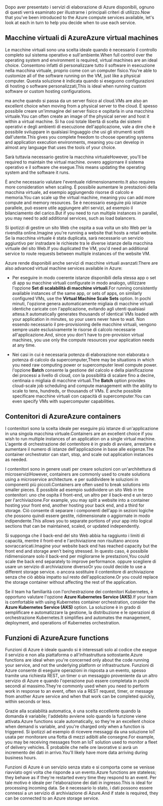 <span data-ttu-id="f53b1-101">Dopo aver presentato i servizi di elaborazione di Azure disponibili, ognuno di questi verrà esaminato per illustrarne i principali criteri di utilizzo.</span><span class="sxs-lookup"><span data-stu-id="f53b1-101">Now that you've been introduced to the Azure compute services available, let's look at each in turn to help you decide when to use each service.</span></span>

## <a name="azure-virtual-machines"></a><span data-ttu-id="f53b1-102">Macchine virtuali di Azure</span><span class="sxs-lookup"><span data-stu-id="f53b1-102">Azure virtual machines</span></span>

<span data-ttu-id="f53b1-103">Le macchine virtuali sono una scelta ideale quando è necessario il controllo completo sul sistema operativo e sull'ambiente.</span><span class="sxs-lookup"><span data-stu-id="f53b1-103">When full control over the operating system and environment is required, virtual machines are an ideal choice.</span></span> <span data-ttu-id="f53b1-104">Consentono infatti di personalizzare tutto il software in esecuzione nella macchina virtuale, proprio come con un computer fisico.</span><span class="sxs-lookup"><span data-stu-id="f53b1-104">You're able to customize all of the software running on the VM, just like a physical computer.</span></span> <span data-ttu-id="f53b1-105">Questa soluzione è indicata quando si eseguono configurazioni di hosting o software personalizzati,</span><span class="sxs-lookup"><span data-stu-id="f53b1-105">This is ideal when running custom software or custom hosting configurations.</span></span>

<span data-ttu-id="f53b1-106">ma anche quando si passa da un server fisico al cloud.</span><span class="sxs-lookup"><span data-stu-id="f53b1-106">VMs are also an excellent choice when moving from a physical server to the cloud.</span></span> <span data-ttu-id="f53b1-107">È spesso possibile creare un'immagine del server fisico e ospitarla in una macchina virtuale.</span><span class="sxs-lookup"><span data-stu-id="f53b1-107">You can often create an image of the physical server and host it within a virtual machine.</span></span> <span data-ttu-id="f53b1-108">Si ha così totale libertà di scelta dei sistemi operativi e degli ambienti di esecuzione dell'applicazione, vale a dire che è possibile sviluppare in qualsiasi linguaggio che usi gli strumenti scelti dall'utente.</span><span class="sxs-lookup"><span data-stu-id="f53b1-108">This gives you complete freedom to choose operating systems and application execution environments, meaning you can develop in almost any language that uses the tools of your choice.</span></span>

<span data-ttu-id="f53b1-109">Sarà tuttavia necessario gestire la macchina virtuale</span><span class="sxs-lookup"><span data-stu-id="f53b1-109">However, you'll be required to maintain the virtual machine.</span></span> <span data-ttu-id="f53b1-110">ovvero aggiornare il sistema operativo e il software che esegue.</span><span class="sxs-lookup"><span data-stu-id="f53b1-110">This means updating the operating system and the software it runs.</span></span> 

<span data-ttu-id="f53b1-111">È anche necessario valutare l'eventuale ridimensionamento.</span><span class="sxs-lookup"><span data-stu-id="f53b1-111">It also requires more consideration when scaling.</span></span> <span data-ttu-id="f53b1-112">È possibile aumentare le prestazioni della macchina virtuale, ad esempio aggiungendo risorse di calcolo e memoria.</span><span class="sxs-lookup"><span data-stu-id="f53b1-112">You can scale up the virtual machine, meaning you can add more compute and memory resources.</span></span> <span data-ttu-id="f53b1-113">Se è necessario eseguire più istanze parallele, può essere utile aggiungere altri servizi, ad esempio il bilanciamento del carico.</span><span class="sxs-lookup"><span data-stu-id="f53b1-113">But if you need to run multiple instances in parallel, you may need to add additional services, such as load balancers.</span></span>

<span data-ttu-id="f53b1-114">Si ipotizzi di gestire un sito Web che ospita a sua volta un sito Web per la rivendita online.</span><span class="sxs-lookup"><span data-stu-id="f53b1-114">Imagine you're running a website that hosts a retail website.</span></span> <span data-ttu-id="f53b1-115">Se la macchina virtuale è stata duplicata, sarà necessario un servizio aggiuntivo per instradare le richieste tra le diverse istanze della macchina virtuale del sito Web.</span><span class="sxs-lookup"><span data-stu-id="f53b1-115">If you duplicated the VM, you'd need an additional service to route requests between multiple instances of the website VM.</span></span>

<span data-ttu-id="f53b1-116">Azure rende disponibili anche servizi di macchine virtuali avanzati:</span><span class="sxs-lookup"><span data-stu-id="f53b1-116">There are also advanced virtual machine services available in Azure:</span></span>

* <span data-ttu-id="f53b1-117">Per eseguire in modo coerente istanze disponibili della stessa app o set di app su macchine virtuali configurate in modo analogo, utilizzare l'opzione **Set di scalabilità di macchine virtuali**.</span><span class="sxs-lookup"><span data-stu-id="f53b1-117">For running consistently available instances of the same app, or sets of apps, on similarly configured VMs, use the **Virtual Machine Scale Sets** option.</span></span> <span data-ttu-id="f53b1-118">In pochi minuti, l'opzione genera automaticamente migliaia di macchine virtuali identiche caricate con l'applicazione, evitando agli utenti qualsiasi attesa.</span><span class="sxs-lookup"><span data-stu-id="f53b1-118">It automatically generates thousands of identical VMs loaded with your application in minutes, so your users never have to wait.</span></span> <span data-ttu-id="f53b1-119">Non essendo necessario il pre-provisioning delle macchine virtuali, vengono sempre usate esclusivamente le risorse di calcolo necessarie all'applicazione.</span><span class="sxs-lookup"><span data-stu-id="f53b1-119">And, since you don't have to pre-provision virtual machines, you use only the compute resources your application needs at any time.</span></span>

* <span data-ttu-id="f53b1-120">Nei casi in cui è necessaria potenza di elaborazione non elaborata o potenza di calcolo da supercomputer,</span><span class="sxs-lookup"><span data-stu-id="f53b1-120">There may be situations in which you need raw computing power or supercomputer level compute power.</span></span> <span data-ttu-id="f53b1-121">l'opzione **Batch** consente la gestione del calcolo e della pianificazione dei processi a livello di cloud, con la possibilità di scalare fino a decine, centinaia o migliaia di macchine virtuali.</span><span class="sxs-lookup"><span data-stu-id="f53b1-121">The **Batch** option provides cloud-scale job scheduling and compute management with the ability to scale to tens, hundreds, or thousands of VMs.</span></span> <span data-ttu-id="f53b1-122">È anche possibile specificare macchine virtuali con capacità di supercomputer.</span><span class="sxs-lookup"><span data-stu-id="f53b1-122">You can even specify VMs with supercomputer capabilities.</span></span>

## <a name="azure-containers"></a><span data-ttu-id="f53b1-123">Contenitori di Azure</span><span class="sxs-lookup"><span data-stu-id="f53b1-123">Azure containers</span></span>

<span data-ttu-id="f53b1-124">I contenitori sono la scelta ideale per eseguire più istanze di un'applicazione in una singola macchina virtuale.</span><span class="sxs-lookup"><span data-stu-id="f53b1-124">Containers are an excellent choice if you wish to run multiple instances of an application on a single virtual machine.</span></span> <span data-ttu-id="f53b1-125">L'agente di orchestrazione del contenitore è in grado di avviare, arrestare e aumentare il numero di istanze dell'applicazione in base alle esigenze.</span><span class="sxs-lookup"><span data-stu-id="f53b1-125">The container orchestrator can start, stop, and scale out application instances as needed.</span></span>

<span data-ttu-id="f53b1-126">I contenitori sono in genere usati per creare soluzioni con un'architettura di microservizi</span><span class="sxs-lookup"><span data-stu-id="f53b1-126">However, containers are commonly used to create solutions using a microservice architecture.</span></span> <span data-ttu-id="f53b1-127">e per suddividere le soluzioni in componenti più piccoli.</span><span class="sxs-lookup"><span data-stu-id="f53b1-127">Containers are often used to break solutions into smaller pieces.</span></span> <span data-ttu-id="f53b1-128">È possibile ad esempio suddividere un sito Web in tre contenitori: uno che ospita il front-end, un altro per il back-end e un terzo per l'archiviazione.</span><span class="sxs-lookup"><span data-stu-id="f53b1-128">For example, you may split a website into a container hosting your front end, another hosting your back end, and a third for storage.</span></span> <span data-ttu-id="f53b1-129">Ciò consente di separare i componenti dell'app in sezioni logiche che possono quindi essere gestite, ridimensionate o aggiornate in modo indipendente.</span><span class="sxs-lookup"><span data-stu-id="f53b1-129">This allows you to separate portions of your app into logical sections that can be maintained, scaled, or updated independently.</span></span>

<span data-ttu-id="f53b1-130">Si supponga che il back-end del sito Web abbia ha raggiunto i limiti di capacità, mentre il front-end e l'archiviazione non risultano ancora sovraccaricati.</span><span class="sxs-lookup"><span data-stu-id="f53b1-130">Imagine your website back end has reached capacity but the front end and storage aren't being stressed.</span></span> <span data-ttu-id="f53b1-131">In questo caso, è possibile ridimensionare solo il back-end per migliorarne le prestazioni,</span><span class="sxs-lookup"><span data-stu-id="f53b1-131">You could scale the back end separately to improve performance.</span></span> <span data-ttu-id="f53b1-132">oppure scegliere di usare un servizio di archiviazione diverso</span><span class="sxs-lookup"><span data-stu-id="f53b1-132">Or you could decide to use a different storage service.</span></span> <span data-ttu-id="f53b1-133">o ancora sostituire il contenitore di archiviazione senza che ciò abbia impatto sul resto dell'applicazione.</span><span class="sxs-lookup"><span data-stu-id="f53b1-133">Or you could replace the storage container without affecting the rest of the application.</span></span>

 <span data-ttu-id="f53b1-134">Se il team ha familiarità con l'orchestrazione dei contenitori Kubernetes, è opportuno valutare l'opzione **Azure Kubernetes Service (AKS)**.</span><span class="sxs-lookup"><span data-stu-id="f53b1-134">If your team is comfortable with using Kubernetes container orchestration, consider the **Azure Kubernetes Service (AKS)** option.</span></span> <span data-ttu-id="f53b1-135">La soluzione è in grado di semplificare e automatizzare la gestione, la distribuzione e le operazioni di orchestrazione Kubernetes.</span><span class="sxs-lookup"><span data-stu-id="f53b1-135">It simplifies and automates the management, deployment, and operations of Kubernetes orchestration.</span></span>

## <a name="azure-functions"></a><span data-ttu-id="f53b1-136">Funzioni di Azure</span><span class="sxs-lookup"><span data-stu-id="f53b1-136">Azure functions</span></span>

<span data-ttu-id="f53b1-137">Funzioni di Azure è ideale quando si è interessati solo al codice che esegue il servizio e non alla piattaforma o all'infrastruttura sottostante.</span><span class="sxs-lookup"><span data-stu-id="f53b1-137">Azure functions are ideal when you're concerned only about the code running your service, and not the underlying platform or infrastructure.</span></span> <span data-ttu-id="f53b1-138">Funzioni di Azure consente di eseguire operazioni in risposta a un evento, spesso tramite una richiesta REST, un timer o un messaggio proveniente da un altro servizio di Azure e quando l'operazione può essere completata in pochi secondi al massimo.</span><span class="sxs-lookup"><span data-stu-id="f53b1-138">They're commonly used when you need to perform work in response to an event, often via a REST request, timer, or message from another Azure service and when that work can be completed quickly, within seconds or less.</span></span>

<span data-ttu-id="f53b1-139">Grazie alla scalabilità automatica, è una scelta eccellente quando la domanda è variabile; l'addebito avviene solo quando la funzione viene attivata.</span><span class="sxs-lookup"><span data-stu-id="f53b1-139">Azure functions scale automatically, so they're an excellent choice when demand is variable, and you're charged only when a function is triggered.</span></span> <span data-ttu-id="f53b1-140">Si ipotizzi ad esempio di ricevere messaggi da una soluzione IoT usata per monitorare una flotta di mezzi adibiti alle consegne.</span><span class="sxs-lookup"><span data-stu-id="f53b1-140">For example, you may be receiving messages from an IoT solution used to monitor a fleet of delivery vehicles.</span></span> <span data-ttu-id="f53b1-141">È probabile che nelle ore lavorative si avrà un incremento dei dati in arrivo.</span><span class="sxs-lookup"><span data-stu-id="f53b1-141">You'll likely have more data arriving during business hours.</span></span>

<span data-ttu-id="f53b1-142">Funzioni di Azure è un servizio senza stato e si comporta come se venisse riavviato ogni volta che risponde a un evento.</span><span class="sxs-lookup"><span data-stu-id="f53b1-142">Azure functions are stateless; they behave as if they're restarted every time they respond to an event.</span></span> <span data-ttu-id="f53b1-143">Per tale motivo è ideale per l'elaborazione dei dati in ingresso.</span><span class="sxs-lookup"><span data-stu-id="f53b1-143">This is ideal for processing incoming data.</span></span> <span data-ttu-id="f53b1-144">Se è necessario lo stato, i dati possono essere connessi a un servizio di archiviazione di Azure.</span><span class="sxs-lookup"><span data-stu-id="f53b1-144">And if state is required, they can be connected to an Azure storage service.</span></span>
